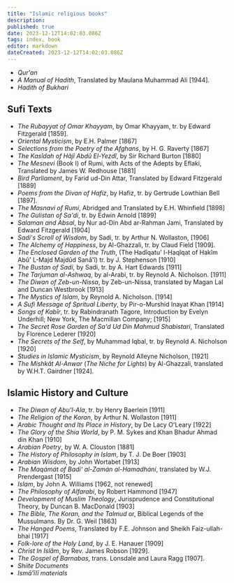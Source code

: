 ```yaml
---
title: "Islamic religious books"
description:
published: true
date: 2023-12-12T14:02:03.086Z
tags: index, book
editor: markdown
dateCreated: 2023-12-12T14:02:03.086Z
---
```


<!-- TO BE REPLACED BY BOOK CARDS-->


- _Qur'an_
- _A Manual of Hadith_, Translated by Maulana Muhammad Ali [1944].
- _Hadith of Bukhari_

## Sufi Texts

- _The Rubayyat of Omar Khayyam_, by Omar Khayyam, tr. by Edward Fitzgerald [1859].
- _Oriental Mysticism_, by E.H. Palmer [1867]
- _Selections from the Poetry of the Afghans_, by H. G. Raverty [1867]
- _The Kasîdah of Hâjî Abdû El-Yezdî_, by Sir Richard Burton [1880]
- _The Mesnevi_ (Book I) of Rumi, with Acts of the Adepts by Eflaki, Translated by James W. Redhouse [1881]
- _Bird Parliament_, by Farid ud-Din Attar, Translated by Edward Fitzgerald [1889]
- _Poems from the Divan of Hafiz_, by Hafiz, tr. by Gertrude Lowthian Bell [1897].
- _The Masnavi of Rumi_, Abridged and Translated by E.H. Whinfield [1898]
- _The Gulistan of Sa'di_, tr. by Edwin Arnold [1899]
- _Salaman and Absal_, by Nur ad-Din Abd ar-Rahman Jami, Translated by Edward Fitzgerald [1904]
- _Sadi's Scroll of Wisdom_, by Sadi, tr. by Arthur N. Wollaston, [1906]
- _The Alchemy of Happiness_, by Al-Ghazzali, tr. by Claud Field [1909].
- _The Enclosed Garden of the Truth_, (The Hadîqatu' l-Haqîqat of Hakîm Abû' L-Majd Majdûd Sanâ'î) tr. by J. Stephenson [1910]
- _The Bustan of Sadi_, by Sadi, tr. by A. Hart Edwards [1911]
- _The Tarjuman al-Ashwaq_, by al-Arabi, tr. by Reynold A. Nicholson. [1911]
- _The Diwan of Zeb-un-Nissa_, by Zeb-un-Nissa, translated by Magan Lal and Duncan Westbrook [1913]
- _The Mystics of Islam_, by Reynold A. Nicholson. [1914]
- _A Sufi Message of Spritual Liberty_, by Pir-o-Murshid Inayat Khan [1914]
- _Songs of Kabîr_, tr. by Rabindranath Tagore, Introduction by Evelyn Underhill; New York, The Macmillan Company; [1915]
- _The Secret Rose Garden of Sa'd Ud Din Mahmud Shabistari_, Translated by Florence Lederer [1920]
- _The Secrets of the Self_, by Muhammad Iqbal, tr. by Reynold A. Nicholson [1920]
- _Studies in Islamic Mysticism_, by Reynold Alleyne Nicholson, [1921]
- _The Mishkât Al-Anwar_ (_The Niche for Lights_) by Al-Ghazzali, translated by W.H.T. Gairdner [1924].

## Islamic History and Culture

- _The Diwan of Abu'l-Ala_, tr. by Henry Baerlein [1911]
- _The Religion of the Koran_, by Arthur N. Wollaston [1911]
- _Arabic Thought and Its Place in History_, by De Lacy O'Leary [1922]
- _The Glory of the Shia World_, by P. M. Sykes and Khan Bhadur Ahmad din Khan [1910]
- _Arabian Poetry_, by W. A. Clouston [1881]
- _The History of Philosophy in Islam_, by T. J. De Boer [1903]
- _Arabian Wisdom_, by John Wortabet [1913]
- _The Maqámát of Badí‘ al-Zamán al-Hamadhání_, translated by W.J. Prendergast [1915]
- _Islam_, by John A. Williams [1962, not renewed]
- _The Philosophy of Alfarabi_, by Robert Hammond [1947]
- _Development of Muslim Theology_, Jurisprudence and Constitutional Theory, by Duncan B. MacDonald [1903]
- _The Bible, The Koran, and the Talmud_ or, Biblical Legends of the Mussulmans. By Dr. G. Weil [1863]
- _The Hanged Poems_, Translated by F.E. Johnson and Sheikh Faiz-ullah-bhai [1917]
- _Folk-lore of the Holy Land_, by J. E. Hanauer [1909]
- _Christ In Islâm_, by Rev. James Robson [1929].
- _The Gospel of Barnabas_, trans. Lonsdale and Laura Ragg [1907].
- _Shiite Documents_
- _Ismā‛īlī materials_